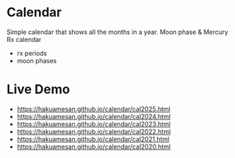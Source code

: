 # Calendar 

Simple calendar that shows all the months in a year. 
Moon phase & Mercury Rx calendar

- rx periods 
- moon phases

# Live Demo
- https://hakuamesan.github.io/calendar/cal2025.html
- https://hakuamesan.github.io/calendar/cal2024.html
- https://hakuamesan.github.io/calendar/cal2023.html
- https://hakuamesan.github.io/calendar/cal2022.html
- https://hakuamesan.github.io/calendar/cal2021.html
- https://hakuamesan.github.io/calendar/cal2020.html
